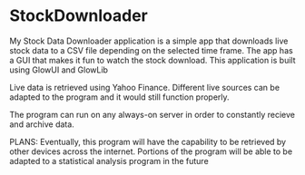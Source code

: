 # StockDownloader

My Stock Data Downloader application is a simple app that downloads live stock data to a CSV file depending on the selected time frame. 
The app has a GUI that makes it fun to watch the stock download. 
This application is built using GlowUI and GlowLib

Live data is retrieved using Yahoo Finance. Different live sources can be adapted to the program and it would still function properly.

The program can run on any always-on server in order to constantly recieve and archive data.

PLANS:
Eventually, this program will have the capability to be retrieved by other devices across the internet.
Portions of the program will be able to be adapted to a statistical analysis program in the future
